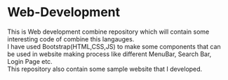 # Web-Development
This is Web development combine repository which will contain some interesting code of combine this langauges. \
I have used Bootstrap(HTML,CSS,JS) to make some components that can be used in website making process like different MenuBar, Search Bar, Login Page etc. \
This repository also contain some sample website that I developed. 

